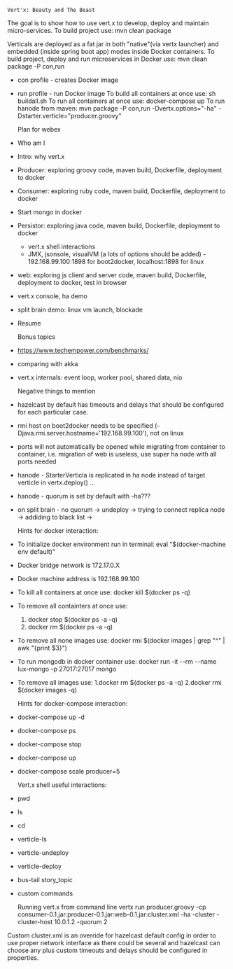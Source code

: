     Vert'x: Beauty and The Beast

The goal is to show how to use vert.x to develop, deploy and maintain micro-services.
To build project use: mvn clean package

Verticals are deployed as a fat jar in both "native"(via vertx launcher) and embedded (inside spring boot app) 
modes inside Docker containers. 
To build project, deploy and run microservices in Docker use: mvn clean package -P con,run
 - con profile - creates Docker image
 - run profile - run Docker image 
To build all containers at once use: sh buildall.sh
To run all containers at once use: docker-compose up 
To run hanode from maven: mvn package -P con,run -Dvertx.options="-ha" -Dstarter.verticle="producer.groovy"

 
    Plan for webex
 - Who am I
 - Intro: why vert.x
 - Producer: exploring groovy code, maven build, Dockerfile, deployment to docker
 - Consumer: exploring ruby code, maven build, Dockerfile, deployment to docker
 - Start mongo in docker
 - Persistor: exploring java code, maven build, Dockerfile, deployment to docker
    - vert.x shell interactions
    - JMX, jsonsole, visualVM (a lots of options should be added) - 192.168.99.100:1898 for boot2docker, localhost:1898 for linux
 - web: exploring js client and server code, maven build, Dockerfile, deployment to docker, test in browser
 - vert.x console, ha demo
 - split brain demo: linux vm launch, blockade
 - Resume 
 
 
    Bonus topics
- https://www.techempower.com/benchmarks/
- comparing with akka
- vert.x internals: event loop, worker pool, shared data, nio
        

    Negative things to mention
 - hazelcast by default has timeouts and delays that should be configured for each particular case.    
 - rmi host on boot2docker needs to be specified (-Djava.rmi.server.hostname='192.168.99.100'), not on linux
 - ports will not automatically be opened while migrating from container to container, i.e. migration of web is useless,
 use super ha node with all ports needed
 - hanode - StarterVerticla is replicated in ha node instead of target verticle in vertx.deploy() ...
 - hanode - quorum is set by default with -ha???
 - on split brain - no quorum -> undeploy -> trying to connect replica node -> addiding to black list ->
 

    Hints for docker interaction:
 - To initialize docker environment run in terminal: eval "$(docker-machine env default)"
 - Docker bridge network is 172.17.0.X
 - Docker machine address is 192.168.99.100
 - To kill all containers at once use: docker kill $(docker ps -q)
 - To remove all containters at once use:
    1. docker stop $(docker ps -a -q)
    2. docker rm $(docker ps -a -q)
 - To remove all none images use: docker rmi $(docker images | grep "^<none>" | awk "{print $3}")
 - To run mongodb in docker container use: docker run -it --rm --name lux-mongo -p 27017:27017 mongo
 - To remove all images use:
    1.docker rm $(docker ps -a -q) 
    2.docker rmi $(docker images -q)
 
 
     Hints for docker-compose interaction: 
 - docker-compose up -d
 - docker-compose ps
 - docker-compose stop
 - docker-compose up
 - docker-compose scale producer=5

 
    Vert.x shell useful interactions:
 - pwd
 - ls
 - cd
 - verticle-ls
 - verticle-undeploy
 - verticle-deploy
 - bus-tail story_topic
 - custom commands
  

    Running vert.x from command line
vertx run producer.groovy -cp consumer-0.1.jar:producer-0.1.jar:web-0.1.jar:cluster.xml -ha -cluster -cluster-host 10.0.1.2 -quorum 2

Custom cluster.xml is an override for hazelcast default config in order to use proper network interface as 
there could be several and hazelcast can choose any plus custom timeouts and delays should be configured in properties.
